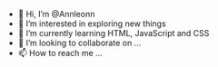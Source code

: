 - 👋 Hi, I’m @Annleonn
- 👀 I’m interested in exploring new things
- 🌱 I’m currently learning HTML, JavaScript and CSS
- 💞️ I’m looking to collaborate on ...
- 📫 How to reach me ...

<!---
Annleonn/Annleonn is a ✨ special ✨ repository because its `README.md` (this file) appears on your GitHub profile.
You can click the Preview link to take a look at your changes.
--->
